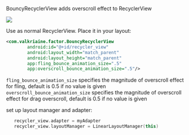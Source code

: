 BouncyRecyclerView adds overscroll effect to RecyclerView

<img src="./images/BouncyRecyclerViewDemo.gif"/>

Use as normal RecyclerView. Place it in your layout:

```xml
<com.valkriaine.factor.BouncyRecyclerView
        android:id="@+id/recycler_view"
        android:layout_width="match_parent"
        android:layout_height="match_parent"
        app:fling_bounce_animation_size=".5"
        app:overscroll_bounce_animation_size=".5"/>
```

```fling_bounce_animation_size``` specifies the magnitude of overscroll effect for fling, default is 0.5 if no value is given
```overscroll_bounce_animation_size``` specifies the magnitude of overscroll effect for drag overscroll, default is 0.5 if no value is given

set up layout manager and adapter: 
```kotlin
   recycler_view.adapter = myAdapter
   recycler_view.layoutManager = LinearLayoutManager(this)
```

